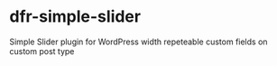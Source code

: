 # dfr-simple-slider
Simple Slider plugin for WordPress width repeteable custom fields on custom post type
